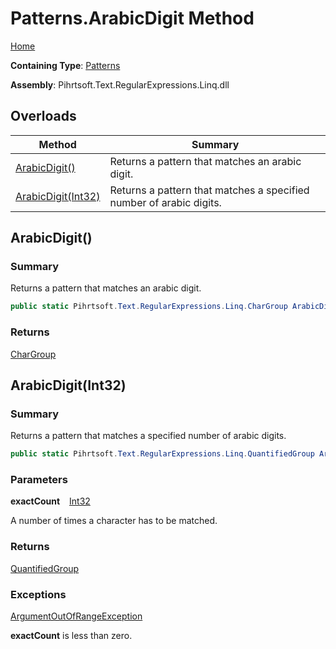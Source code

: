 # Patterns\.ArabicDigit Method

[Home](../../../../../../README.md)

**Containing Type**: [Patterns](../README.md)

**Assembly**: Pihrtsoft\.Text\.RegularExpressions\.Linq\.dll

## Overloads

| Method | Summary |
| ------ | ------- |
| [ArabicDigit()](#Pihrtsoft_Text_RegularExpressions_Linq_Patterns_ArabicDigit) | Returns a pattern that matches an arabic digit\. |
| [ArabicDigit(Int32)](#Pihrtsoft_Text_RegularExpressions_Linq_Patterns_ArabicDigit_System_Int32_) | Returns a pattern that matches a specified number of arabic digits\. |

## ArabicDigit\(\) <a name="Pihrtsoft_Text_RegularExpressions_Linq_Patterns_ArabicDigit"></a>

### Summary

Returns a pattern that matches an arabic digit\.

```csharp
public static Pihrtsoft.Text.RegularExpressions.Linq.CharGroup ArabicDigit()
```

### Returns

[CharGroup](../../CharGroup/README.md)

## ArabicDigit\(Int32\) <a name="Pihrtsoft_Text_RegularExpressions_Linq_Patterns_ArabicDigit_System_Int32_"></a>

### Summary

Returns a pattern that matches a specified number of arabic digits\.

```csharp
public static Pihrtsoft.Text.RegularExpressions.Linq.QuantifiedGroup ArabicDigit(int exactCount)
```

### Parameters

**exactCount** &ensp; [Int32](https://docs.microsoft.com/en-us/dotnet/api/system.int32)

A number of times a character has to be matched\.

### Returns

[QuantifiedGroup](../../QuantifiedGroup/README.md)

### Exceptions

[ArgumentOutOfRangeException](https://docs.microsoft.com/en-us/dotnet/api/system.argumentoutofrangeexception)

**exactCount** is less than zero\.

